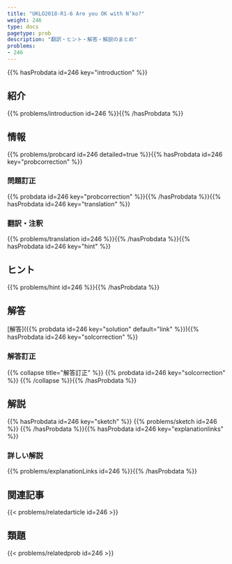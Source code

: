 ```yaml
---
title: "UKLO2018-R1-6 Are you OK with N’ko?"
weight: 246
type: docs
pagetype: prob
description: "翻訳・ヒント・解答・解説のまとめ"
problems: 
- 246
---
```


{{% hasProbdata id=246 key="introduction" %}}

## 紹介

{{% problems/introduction id=246 %}}{{% /hasProbdata %}}

## 情報

{{% problems/probcard id=246 detailed=true %}}{{% hasProbdata id=246 key="probcorrection" %}}

### 問題訂正

{{% probdata id=246 key="probcorrection" %}}{{% /hasProbdata %}}{{% hasProbdata id=246 key="translation" %}}

### 翻訳・注釈

{{% problems/translation id=246 %}}{{% /hasProbdata %}}{{% hasProbdata id=246 key="hint" %}}

## ヒント

{{% problems/hint id=246 %}}{{% /hasProbdata %}}

## 解答

[解答]({{% probdata id=246 key="solution" default="link" %}}){{% hasProbdata id=246 key="solcorrection" %}}

### 解答訂正

{{% collapse title="解答訂正" %}}
{{% probdata id=246 key="solcorrection" %}}
{{% /collapse %}}{{% /hasProbdata %}}

## 解説

{{% hasProbdata id=246 key="sketch" %}}
{{% problems/sketch id=246 %}}
{{% /hasProbdata %}}{{% hasProbdata id=246 key="explanationlinks" %}}

### 詳しい解説

{{% problems/explanationLinks id=246 %}}{{% /hasProbdata %}}

## 関連記事

{{< problems/relatedarticle id=246 >}}

## 類題

{{< problems/relatedprob id=246 >}}
